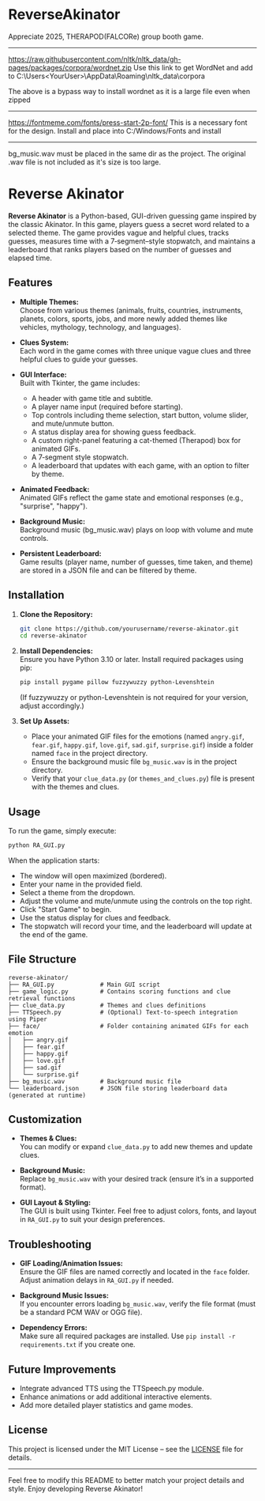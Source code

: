# ReverseAkinator
 Appreciate 2025, THERAPOD(FALCORe) group booth game. 

 ------
https://raw.githubusercontent.com/nltk/nltk_data/gh-pages/packages/corpora/wordnet.zip
Use this link to get WordNet and add to C:\Users\<YourUser>\AppData\Roaming\nltk_data\corpora

The above is a bypass way to install wordnet as it is a large file even when zipped

--------
https://fontmeme.com/fonts/press-start-2p-font/
This is a necessary font for the design. Install and place into C:/Windows/Fonts and install

--------
bg_music.wav must be placed in the same dir as the project. The original .wav file is not included as it's size is too large.

# Reverse Akinator

**Reverse Akinator** is a Python-based, GUI-driven guessing game inspired by the classic Akinator. In this game, players guess a secret word related to a selected theme. The game provides vague and helpful clues, tracks guesses, measures time with a 7‑segment–style stopwatch, and maintains a leaderboard that ranks players based on the number of guesses and elapsed time.

## Features

- **Multiple Themes:**  
  Choose from various themes (animals, fruits, countries, instruments, planets, colors, sports, jobs, and more newly added themes like vehicles, mythology, technology, and languages).

- **Clues System:**  
  Each word in the game comes with three unique vague clues and three helpful clues to guide your guesses.

- **GUI Interface:**  
  Built with Tkinter, the game includes:
  - A header with game title and subtitle.
  - A player name input (required before starting).
  - Top controls including theme selection, start button, volume slider, and mute/unmute button.
  - A status display area for showing guess feedback.
  - A custom right-panel featuring a cat-themed (Therapod) box for animated GIFs.
  - A 7‑segment style stopwatch.
  - A leaderboard that updates with each game, with an option to filter by theme.

- **Animated Feedback:**  
  Animated GIFs reflect the game state and emotional responses (e.g., "surprise", "happy").

- **Background Music:**  
  Background music (bg_music.wav) plays on loop with volume and mute controls.

- **Persistent Leaderboard:**  
  Game results (player name, number of guesses, time taken, and theme) are stored in a JSON file and can be filtered by theme.

## Installation

1. **Clone the Repository:**  
   ```bash
   git clone https://github.com/yourusername/reverse-akinator.git
   cd reverse-akinator
   ```

2. **Install Dependencies:**  
   Ensure you have Python 3.10 or later. Install required packages using pip:
   ```bash
   pip install pygame pillow fuzzywuzzy python-Levenshtein
   ```
   (If fuzzywuzzy or python-Levenshtein is not required for your version, adjust accordingly.)

3. **Set Up Assets:**  
   - Place your animated GIF files for the emotions (named `angry.gif`, `fear.gif`, `happy.gif`, `love.gif`, `sad.gif`, `surprise.gif`) inside a folder named `face` in the project directory.
   - Ensure the background music file `bg_music.wav` is in the project directory.
   - Verify that your `clue_data.py` (or `themes_and_clues.py`) file is present with the themes and clues.

## Usage

To run the game, simply execute:

```bash
python RA_GUI.py
```

When the application starts:
- The window will open maximized (bordered).
- Enter your name in the provided field.
- Select a theme from the dropdown.
- Adjust the volume and mute/unmute using the controls on the top right.
- Click "Start Game" to begin.
- Use the status display for clues and feedback.
- The stopwatch will record your time, and the leaderboard will update at the end of the game.

## File Structure

```
reverse-akinator/
├── RA_GUI.py             # Main GUI script
├── game_logic.py         # Contains scoring functions and clue retrieval functions
├── clue_data.py          # Themes and clues definitions
├── TTSpeech.py           # (Optional) Text-to-speech integration using Piper
├── face/                 # Folder containing animated GIFs for each emotion
│   ├── angry.gif
│   ├── fear.gif
│   ├── happy.gif
│   ├── love.gif
│   ├── sad.gif
│   └── surprise.gif
├── bg_music.wav          # Background music file
└── leaderboard.json      # JSON file storing leaderboard data (generated at runtime)
```

## Customization

- **Themes & Clues:**  
  You can modify or expand `clue_data.py` to add new themes and update clues.

- **Background Music:**  
  Replace `bg_music.wav` with your desired track (ensure it’s in a supported format).

- **GUI Layout & Styling:**  
  The GUI is built using Tkinter. Feel free to adjust colors, fonts, and layout in `RA_GUI.py` to suit your design preferences.

## Troubleshooting

- **GIF Loading/Animation Issues:**  
  Ensure the GIF files are named correctly and located in the `face` folder. Adjust animation delays in `RA_GUI.py` if needed.

- **Background Music Issues:**  
  If you encounter errors loading `bg_music.wav`, verify the file format (must be a standard PCM WAV or OGG file).

- **Dependency Errors:**  
  Make sure all required packages are installed. Use `pip install -r requirements.txt` if you create one.

## Future Improvements

- Integrate advanced TTS using the TTSpeech.py module.
- Enhance animations or add additional interactive elements.
- Add more detailed player statistics and game modes.

## License

This project is licensed under the MIT License – see the [LICENSE](LICENSE) file for details.

---

Feel free to modify this README to better match your project details and style. Enjoy developing Reverse Akinator!
